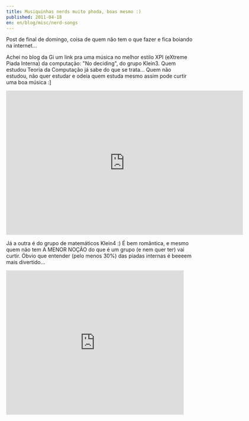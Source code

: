 ```yaml
---
title: Musiquinhas nerds muito phoda, boas mesmo :)
published: 2011-04-18
en: en/blog/misc/nerd-songs
---
```


Post de final de domingo, coisa de quem não tem o que fazer e fica boiando na internet...

Achei no blog da Gi um link pra uma música no melhor estilo XPI (eXtreme Piada Interna) da computação:
"No deciding", do grupo Klein3. Quem estudou Teoria da Computação já sabe do que se trata...
Quem não estudou, não quer estudar e odeia quem estuda mesmo assim pode curtir uma boa música :]

<iframe title="YouTube video player" width="640" height="390" src="http://www.youtube.com/embed/utWEwiAk25M?rel=0" frameborder="0" allowfullscreen></iframe>

Já a outra é do grupo de matemáticos Klein4 :)
É bem romântica, e mesmo quem não tem A MENOR NOÇÃO do que é um grupo (e nem quer ter) vai curtir.
Óbvio que entender (pelo menos 30%) das piadas internas é beeeem mais divertido...

<iframe title="YouTube video player" width="480" height="390" src="http://www.youtube.com/embed/BipvGD-LCjU?rel=0" frameborder="0" allowfullscreen></iframe>


